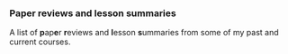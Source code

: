 ### **P**ap**e**r **r**eviews and **l**esson **s**ummaries

A list of **p**ap**e**r **r**eviews and **l**esson **s**ummaries from some of my past and current courses.
